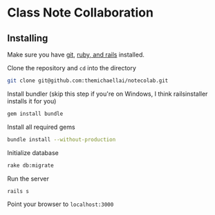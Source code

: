 # Class Note Collaboration

## Installing

Make sure you have [git](http://git-scm.com/book/en/Getting-Started-Installing-Git), [ruby, and rails](http://railsinstaller.org/) installed.

Clone the repository and `cd` into the directory
```bash
git clone git@github.com:themichaellai/notecolab.git
```

Install bundler (skip this step if you're on Windows, I think railsinstaller installs it for you)
```bash
gem install bundle
```
Install all required gems
```bash
bundle install --without-production
```

Initialize database
```bash
rake db:migrate
```

Run the server
```bash
rails s
```

Point your browser to `localhost:3000`
